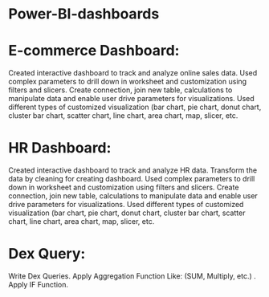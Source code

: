 # Power-BI-dashboards
# E-commerce Dashboard: 
Created interactive dashboard to track and analyze online sales data. Used complex parameters to drill down in worksheet and customization using filters and slicers. Create connection, join new table, calculations to manipulate data and enable user drive parameters for visualizations. Used different types of customized visualization (bar chart, pie chart, donut chart, cluster bar chart, scatter chart, line chart, area chart, map, slicer, etc.

# HR Dashboard:
 Created interactive dashboard to track and analyze HR data. Transform the data by cleaning for creating dashboard. Used complex parameters to drill down in worksheet and customization using filters and slicers. Create connection, join new table, calculations to manipulate data and enable user drive parameters for visualizations. Used different types of customized visualization (bar chart, pie chart, donut chart, cluster bar chart, scatter chart, line chart, area chart, map, slicer, etc.

 # Dex Query:
Write Dex Queries. Apply Aggregation Function Like: (SUM, Multiply, etc.) . Apply IF Function. 

